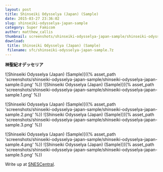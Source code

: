 ```yaml
---
layout: post
title: Shinseiki Odysselya (Japan) (Sample)
date: 2015-03-27 23:36:02
slug: shinseiki-odysselya-japan-sample
category: Super Famicom
author: matthew_callis
thumbnail: screenshots/shinseiki-odysselya-japan-sample/shinseiki-odysselya-japan-sample.0.png
download:
 title: Shinseiki Odysselya (Japan) (Sample)
 filename: sfc/shinseiki-odysselya-japan-sample.7z
---
```


__神聖紀オデッセリア__

![Shinseiki Odysselya (Japan) (Sample)]({% asset_path 'screenshots/shinseiki-odysselya-japan-sample/shinseiki-odysselya-japan-sample.0.png' %})
![Shinseiki Odysselya (Japan) (Sample)]({% asset_path 'screenshots/shinseiki-odysselya-japan-sample/shinseiki-odysselya-japan-sample.1.png' %})

![Shinseiki Odysselya (Japan) (Sample)]({% asset_path 'screenshots/shinseiki-odysselya-japan-sample/shinseiki-odysselya-japan-sample.2.png' %})
![Shinseiki Odysselya (Japan) (Sample)]({% asset_path 'screenshots/shinseiki-odysselya-japan-sample/shinseiki-odysselya-japan-sample.3.png' %})

![Shinseiki Odysselya (Japan) (Sample)]({% asset_path 'screenshots/shinseiki-odysselya-japan-sample/shinseiki-odysselya-japan-sample.4.png' %})
![Shinseiki Odysselya (Japan) (Sample)]({% asset_path 'screenshots/shinseiki-odysselya-japan-sample/shinseiki-odysselya-japan-sample.5.png' %})

Write up at [SNESCentral](http://www.snescentral.com/review.php?id=0842&num=1&fancy=yes&article=proto).
